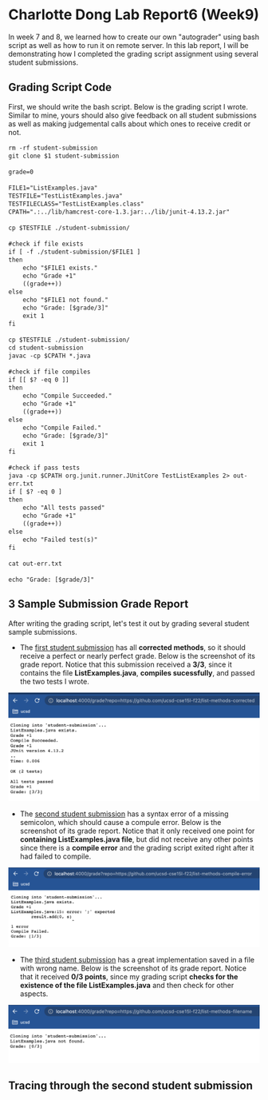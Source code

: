 # Charlotte Dong Lab Report6 (Week9)  
  
In week 7 and 8, we learned how to create our own "autograder" using bash script as well as how to run it on remote server. In this lab report, I will be demonstrating how I completed the grading script assignment using several student submissions.  

## Grading Script Code  
First, we should write the bash script. Below is the grading script I wrote. Similar to mine, yours should also give feedback on all student submissions as well as making judgemental calls about which ones to receive credit or not.  
  
```
rm -rf student-submission
git clone $1 student-submission

grade=0

FILE1="ListExamples.java"
TESTFILE="TestListExamples.java"
TESTFILECLASS="TestListExamples.class"
CPATH=".:../lib/hamcrest-core-1.3.jar:../lib/junit-4.13.2.jar"

cp $TESTFILE ./student-submission/

#check if file exists
if [ -f ./student-submission/$FILE1 ]
then 
    echo "$FILE1 exists."
    echo "Grade +1"
    ((grade++))
else 
    echo "$FILE1 not found."
    echo "Grade: [$grade/3]"
    exit 1
fi

cp $TESTFILE ./student-submission/
cd student-submission
javac -cp $CPATH *.java

#check if file compiles
if [[ $? -eq 0 ]]
then 
    echo "Compile Succeeded."
    echo "Grade +1"
    ((grade++))
else
    echo "Compile Failed."
    echo "Grade: [$grade/3]"
    exit 1
fi

#check if pass tests
java -cp $CPATH org.junit.runner.JUnitCore TestListExamples 2> out-err.txt
if [ $? -eq 0 ]
then 
    echo "All tests passed"
    echo "Grade +1"
    ((grade++))
else
    echo "Failed test(s)"
fi

cat out-err.txt

echo "Grade: [$grade/3]"
```  
  
## 3 Sample Submission Grade Report  
After writing the grading script, let's test it out by grading several student sample submissions.  
* The [first student submission](https://github.com/ucsd-cse15l-f22/list-methods-corrected) has all **corrected methods**, so it should receive a perfect or nearly perfect grade. Below is the screenshot of its grade report. Notice that this submission received a **3/3**, since it contains the file **ListExamples.java**, **compiles sucessfully**, and passed the two tests I wrote.  
    
![Image](lab7-screenshots/corrected.png)  
  
* The [second student submission](https://github.com/ucsd-cse15l-f22/list-methods-compile-error) has a syntax error of a missing semicolon, which should cause a compule error. Below is the screenshot of its grade report. Notice that it only received one point for **containing ListExamples.java file**, but did not receive any other points since there is a **compile error** and the grading script exited right after it had failed to compile.  
  
![Image](lab7-screenshots/syntax.png)  
  
* The [third student submission](https://github.com/ucsd-cse15l-f22/list-methods-filename) has a great implementation saved in a file with wrong name. Below is the screenshot of its grade report. Notice that it received **0/3 points**, since my grading script **checks for the existence of the file ListExamples.java** and then check for other aspects.  
  
![Image](lab7-screenshots/name.png)  
  
  
## Tracing through the second student submission  
  

